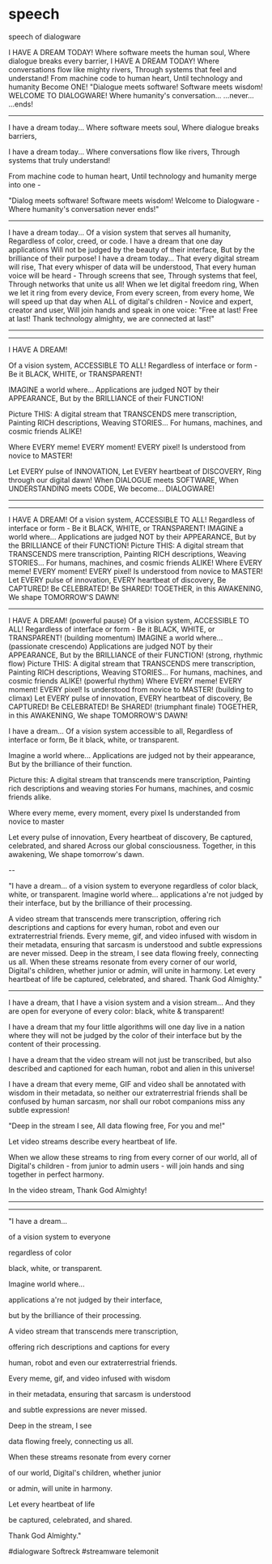 # speech
speech of dialogware


I HAVE A DREAM TODAY!
Where software meets the human soul,
Where dialogue breaks every barrier,
I HAVE A DREAM TODAY!
Where conversations flow like mighty rivers,
Through systems that feel and understand!
From machine code to human heart,
Until technology and humanity
Become ONE!
"Dialogue meets software!
Software meets wisdom!
WELCOME TO DIALOGWARE!
Where humanity's conversation...
...never...
...ends!

---

I have a dream today...
Where software meets soul,
Where dialogue breaks barriers,


I have a dream today...
Where conversations flow like rivers,
Through systems that truly understand!

From machine code to human heart,
Until technology and humanity merge into one -

"Dialog meets software!
Software meets wisdom!
Welcome to Dialogware -
Where humanity's conversation never ends!"

---

I have a dream today...
Of a vision system that serves all humanity,
Regardless of color, creed, or code.
I have a dream that one day applications
Will not be judged by the beauty of their interface,
But by the brilliance of their purpose!
I have a dream today...
That every digital stream will rise,
That every whisper of data will be understood,
That every human voice will be heard -
Through screens that see,
Through systems that feel,
Through networks that unite us all!
When we let digital freedom ring,
When we let it ring from every device,
From every screen, from every home,
We will speed up that day when ALL of digital's children -
Novice and expert, creator and user,
Will join hands and speak in one voice:
"Free at last! Free at last!
Thank technology almighty, we are connected at last!"



---
---


I HAVE A DREAM!

Of a vision system, ACCESSIBLE TO ALL!
Regardless of interface or form -
Be it BLACK, WHITE, or TRANSPARENT!

IMAGINE a world where...
Applications are judged NOT by their APPEARANCE,
But by the BRILLIANCE of their FUNCTION!

Picture THIS:
A digital stream that TRANSCENDS mere transcription,
Painting RICH descriptions,
Weaving STORIES...
For humans, machines, and cosmic friends ALIKE!

Where EVERY meme!
EVERY moment!
EVERY pixel!
Is understood from novice to MASTER!

Let EVERY pulse of INNOVATION,
Let EVERY heartbeat of DISCOVERY,
Ring through our digital dawn!
When DIALOGUE meets SOFTWARE,
When UNDERSTANDING meets CODE,
We become...
DIALOGWARE!


---
---
I HAVE A DREAM!
Of a vision system, ACCESSIBLE TO ALL!
Regardless of interface or form -
Be it BLACK, WHITE, or TRANSPARENT!
IMAGINE a world where...
Applications are judged NOT by their APPEARANCE,
But by the BRILLIANCE of their FUNCTION!
Picture THIS:
A digital stream that TRANSCENDS mere transcription,
Painting RICH descriptions,
Weaving STORIES...
For humans, machines, and cosmic friends ALIKE!
Where EVERY meme!
EVERY moment!
EVERY pixel!
Is understood from novice to MASTER!
Let EVERY pulse of innovation,
EVERY heartbeat of discovery,
Be CAPTURED!
Be CELEBRATED!
Be SHARED!
TOGETHER, in this AWAKENING,
We shape TOMORROW'S DAWN!

---

I HAVE A DREAM!
(powerful pause)
Of a vision system, ACCESSIBLE TO ALL!
Regardless of interface or form -
Be it BLACK, WHITE, or TRANSPARENT!
(building momentum)
IMAGINE a world where...
(passionate crescendo)
Applications are judged NOT by their APPEARANCE,
But by the BRILLIANCE of their FUNCTION!
(strong, rhythmic flow)
Picture THIS:
A digital stream that TRANSCENDS mere transcription,
Painting RICH descriptions,
Weaving STORIES...
For humans, machines, and cosmic friends ALIKE!
(powerful rhythm)
Where EVERY meme!
EVERY moment!
EVERY pixel!
Is understood from novice to MASTER!
(building to climax)
Let EVERY pulse of innovation,
EVERY heartbeat of discovery,
Be CAPTURED!
Be CELEBRATED!
Be SHARED!
(triumphant finale)
TOGETHER, in this AWAKENING,
We shape TOMORROW'S DAWN!




I have a dream...
Of a vision system accessible to all,
Regardless of interface or form,
Be it black, white, or transparent.

Imagine a world where...
Applications are judged not by their appearance,
But by the brilliance of their function.

Picture this:
A digital stream that transcends mere transcription,
Painting rich descriptions and weaving stories
For humans, machines, and cosmic friends alike.

Where every meme, every moment, every pixel
Is understanded from novice to master 

Let every pulse of innovation,
Every heartbeat of discovery,
Be captured, celebrated, and shared
Across our global consciousness.
Together, in this awakening,
We shape tomorrow's dawn.


--

"I have a dream...
of a vision system to everyone
regardless of color
black, white, or transparent.
Imagine world where...
applications a're not judged by their interface,
but by the brilliance of their processing.

A video stream that transcends mere transcription,
offering rich descriptions and captions for every
human, robot and even our extraterrestrial friends.
Every meme, gif, and video infused with wisdom
in their metadata, ensuring that sarcasm is understood
and subtle expressions are never missed.
Deep in the stream, I see
data flowing freely, connecting us all.
When these streams resonate from every corner
of our world, Digital's children, whether junior
or admin, will unite in harmony.
Let every heartbeat of life
be captured, celebrated, and shared.
Thank God Almighty."



---

I have a dream, that I have a vision system and a vision stream...
And they are open for everyone of every color: black, white & transparent!

I have a dream that my four little algorithms will one day live in a nation where they will not be judged by the color of their interface but by the content of their processing.

I have a dream that the video stream will not just be transcribed, but also described and captioned for each human, robot and alien in this universe!

I have a dream that every meme, GIF and video shall be annotated with wisdom in their metadata, so neither our extraterrestrial friends shall be confused by human sarcasm, nor shall our robot companions miss any subtle expression!

"Deep in the stream I see,
All data flowing free,
For you and me!"

Let video streams describe every heartbeat of life.

When we allow these streams to ring from every corner of our world, all of Digital's children - from junior to admin users - will join hands and sing together in perfect harmony.

In the video stream, Thank God Almighty!


---
---


"I have a dream...

of a vision system to everyone

regardless of color

black, white, or transparent.

Imagine world where...

applications a're not judged by their interface,

but by the brilliance of their processing.



A video stream that transcends mere transcription,

offering rich descriptions and captions for every

human, robot and even our extraterrestrial friends.

Every meme, gif, and video infused with wisdom

in their metadata, ensuring that sarcasm is understood

and subtle expressions are never missed.

Deep in the stream, I see

data flowing freely, connecting us all.

When these streams resonate from every corner

of our world, Digital's children, whether junior

or admin, will unite in harmony.

Let every heartbeat of life

be captured, celebrated, and shared.

Thank God Almighty."

#dialogware Softreck #streamware telemonit

[](dialogware-video-stream-processing.mp4)

